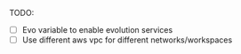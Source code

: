 TODO:
- [ ] Evo variable to enable evolution services
- [ ] Use different aws vpc for different networks/workspaces
